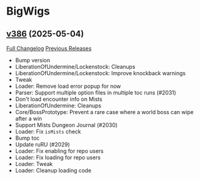 # BigWigs

## [v386](https://github.com/BigWigsMods/BigWigs/tree/v386) (2025-05-04)
[Full Changelog](https://github.com/BigWigsMods/BigWigs/compare/v385.4...v386) [Previous Releases](https://github.com/BigWigsMods/BigWigs/releases)

- Bump version  
- LiberationOfUndermine/Lockenstock: Cleanups  
- LiberationOfUndermine/Lockenstock: Improve knockback warnings  
- Tweak  
- Loader: Remove load error popup for now  
- Parser: Support multiple option files in multiple toc runs (#2031)  
- Don't load encounter info on Mists  
- LiberationOfUndermine: Cleanups  
- Core/BossPrototype: Prevent a rare case where a world boss can wipe after a win  
- Support Mists Dungeon Journal (#2030)  
- Loader: Fix `isMists` check  
- Bump toc  
- Update ruRU (#2029)  
- Loader: Fix enabling for repo users  
- Loader: Fix loading for repo users  
- Loader: Tweak  
- Loader: Cleanup loading code  
